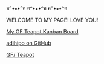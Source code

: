 ฅ^•ﻌ•^ฅ   ฅ^•ﻌ•^ฅ   ฅ^•ﻌ•^ฅ

WELCOME TO MY PAGE! LOVE YOU!

[My GF Teapot Kanban Board](https://github.com/adihipo/todo-app)

[adihipo on GitHub](https://github.com/adihipo "adihipo")

[GF/ Teapot](https://github.com/green-fox-academy/teapot-syllabus)

